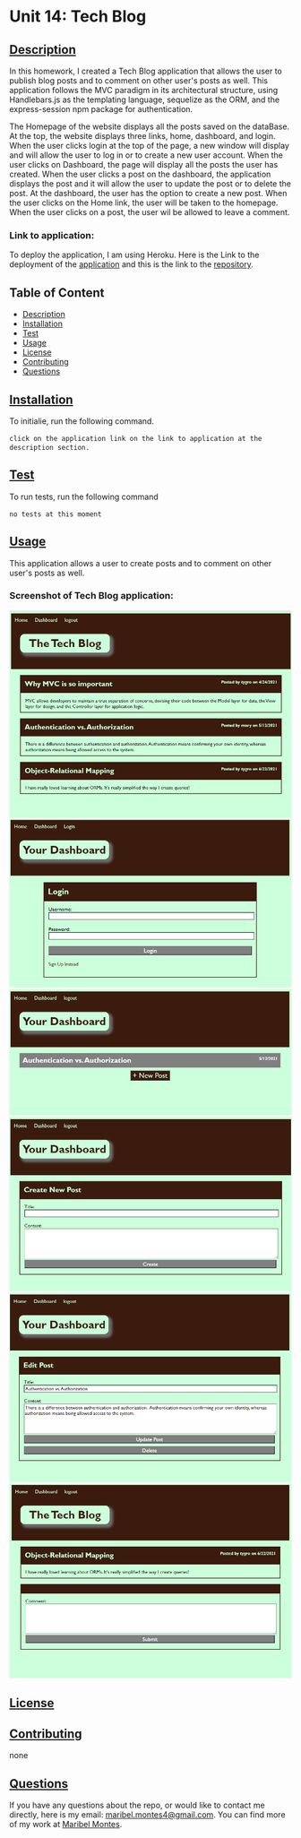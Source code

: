 
 

# Unit 14: Tech Blog

## [Description](#description)

In this homework, I created a Tech Blog application that allows the user to publish blog posts and to comment on other user's posts as well. This application follows the MVC paradigm in its architectural structure, using Handlebars.js as the templating language, sequelize as the ORM, and the express-session npm package for authentication. 

The Homepage of the website displays all the posts saved on the dataBase. At the top, the website displays three links, home, dashboard, and login. When the user clicks login at the top of the page, a new window will display and will allow the user to log in or to create a new user account. When the user clicks on Dashboard, the page will display all the posts the user has created. When the user clicks a post on the dashboard, the application displays the post and it will allow the user to update the post or to delete the post. At the dashboard, the user has the option to create a new post. When the user clicks on the Home link, the user will be taken to the homepage. When the user clicks on a post, the user wil be allowed to leave a comment.  

### Link to application:

To deploy the application, I am using Heroku. Here is the Link to the deployment of the [application]() and this is the link to the [repository]().

## Table of Content

* [Description](#description)
* [Installation](#installation)
* [Test](#test)
* [Usage](#usage)
* [License](#license)
* [Contributing](#contributing)
* [Questions](#questions)

## [Installation](#installation)
To initialie, run the following command.

    click on the application link on the link to application at the description section. 

## [Test](#test)
To run tests, run the following command

    no tests at this moment

## [Usage](#usage)

This application allows a user to create posts and to comment on other user's posts as well.

### Screenshot of Tech Blog application:
![image of homepage](./public/images/Screenshot1.png)
![image of login](./public/images/Screenshot2.png)
![image of dashboard ](./public/images/Screenshot3.png)
![image of create post](./public/images/Screenshot5.png)
![image of edit post](./public/images/Screenshot4.png)
![image of comment](./public/images/Screenshot6.png)

## [License](#license)

## [Contributing](#contributing)

none

## [Questions](#questions)

If you have any questions about the repo, or would like to contact me directly, 
here is my email: maribel.montes4@gmail.com. You can find more of my work at [Maribel Montes](https://github.com/MaryMD98).


